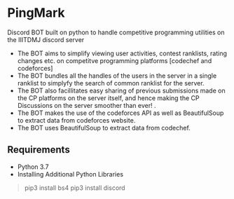 # PingMark
Discord BOT built on python to handle competitive programming utilities on the IIITDMJ discord server 
- The BOT aims to simplify viewing user activities, contest ranklists, rating changes etc. on competitve programming platforms [codechef and codeforces]
- The BOT bundles all the handles of the users in the server in a single ranklist to simplyfy the search of common ranklist for the server.
- The BOT also facillitates easy sharing of previous submissions made on the CP platforms on the server itself, and hence making the CP Discussions on the server smoother than ever! .
- The BOT makes the use of the codeforces API as well as BeautifulSoup to extract data from codeforces website.
- The BOT uses BeautifulSoup to extract data from codechef.

## Requirements

- Python 3.7
- Installing Additional Python Libraries
> pip3 install bs4
> pip3 install discord





